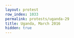 ```yaml
---
layout: protest
row_index: 1033
permalink: protests/uganda-29
title: Uganda, March 2016
hidden: true
---
```

